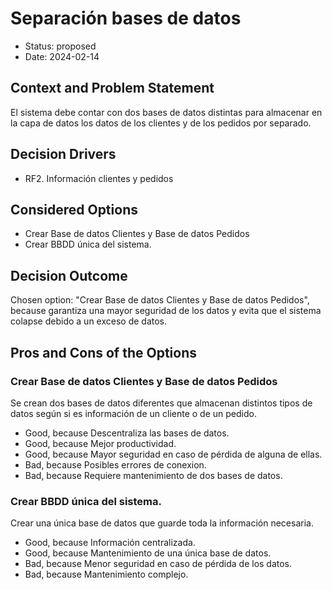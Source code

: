 # Separación bases de datos

* Status: proposed
* Date: 2024-02-14

## Context and Problem Statement

El sistema debe contar con dos bases de datos distintas para almacenar en la capa de datos los datos de los clientes y de los pedidos por separado.

## Decision Drivers

* RF2. Información clientes y pedidos

## Considered Options

* Crear Base de datos Clientes y Base de datos Pedidos
* Crear BBDD única del sistema.

## Decision Outcome

Chosen option: "Crear Base de datos Clientes y Base de datos Pedidos", because garantiza una mayor seguridad de los datos y evita que el sistema colapse debido a un exceso de datos.

## Pros and Cons of the Options

### Crear Base de datos Clientes y Base de datos Pedidos

Se crean dos bases de datos diferentes que almacenan distintos tipos de datos según si es información de un cliente o de un pedido.

* Good, because Descentraliza las bases de datos.
* Good, because Mejor productividad.
* Good, because Mayor seguridad en caso de pérdida de alguna de ellas.
* Bad, because Posibles errores de conexion.
* Bad, because Requiere mantenimiento de dos bases de datos.

### Crear BBDD única del sistema.

Crear una única base de datos que guarde toda la información necesaria.

* Good, because Información centralizada.
* Good, because Mantenimiento de una única base de datos.
* Bad, because Menor seguridad en caso de pérdida de los datos.
* Bad, because Mantenimiento complejo.
